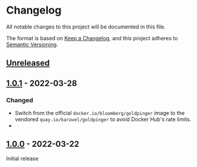 # Changelog

All notable changes to this project will be documented in this file.

The format is based on [Keep a Changelog](https://keepachangelog.com/en/1.0.0/),
and this project adheres to [Semantic Versioning](https://semver.org/spec/v2.0.0.html).

## [Unreleased]

## [1.0.1] - 2022-03-28

### Changed

- Switch from the official `docker.io/bloomberg/goldpinger` image to the vendored `quay.io/karavel/goldpinger` to avoid Docker Hub's rate limits.
- 
## [1.0.0] - 2022-03-22

Initial release

[unreleased]: https://github.com/karavel-io/platform-component-goldpinger/compare/1.0.1...HEAD
[1.0.1]: https://github.com/karavel-io/platform-component-goldpinger/compare/1.0.0...1.0.1
[1.0.0]: https://github.com/karavel-io/platform-component-goldpinger/releases/tag/1.0.0
